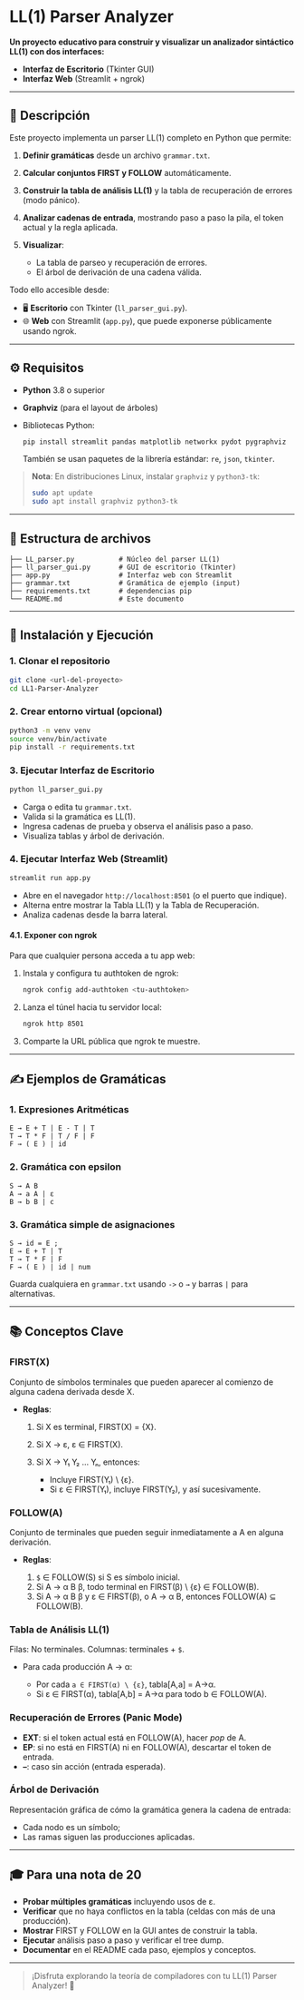 # LL(1) Parser Analyzer

**Un proyecto educativo para construir y visualizar un analizador sintáctico LL(1) con dos interfaces:**

* **Interfaz de Escritorio** (Tkinter GUI)
* **Interfaz Web** (Streamlit + ngrok)

---

## 📖 Descripción

Este proyecto implementa un parser LL(1) completo en Python que permite:

1. **Definir gramáticas** desde un archivo `grammar.txt`.
2. **Calcular conjuntos FIRST y FOLLOW** automáticamente.
3. **Construir la tabla de análisis LL(1)** y la tabla de recuperación de errores (modo pánico).
4. **Analizar cadenas de entrada**, mostrando paso a paso la pila, el token actual y la regla aplicada.
5. **Visualizar**:

   * La tabla de parseo y recuperación de errores.
   * El árbol de derivación de una cadena válida.

Todo ello accesible desde:

* 🖥️ **Escritorio** con Tkinter (`ll_parser_gui.py`).
* 🌐 **Web** con Streamlit (`app.py`), que puede exponerse públicamente usando ngrok.

---

## ⚙️ Requisitos

* **Python** 3.8 o superior
* **Graphviz** (para el layout de árboles)
* Bibliotecas Python:

  ```bash
  pip install streamlit pandas matplotlib networkx pydot pygraphviz
  ```

  También se usan paquetes de la librería estándar: `re`, `json`, `tkinter`.

> **Nota**: En distribuciones Linux, instalar `graphviz` y `python3-tk`:
>
> ```bash
> sudo apt update
> sudo apt install graphviz python3-tk
> ```

---

## 📂 Estructura de archivos

```text
├── LL_parser.py           # Núcleo del parser LL(1)
├── ll_parser_gui.py       # GUI de escritorio (Tkinter)
├── app.py                 # Interfaz web con Streamlit
├── grammar.txt            # Gramática de ejemplo (input)
├── requirements.txt       # dependencias pip
└── README.md              # Este documento
```

---

## 🚀 Instalación y Ejecución

### 1. Clonar el repositorio

```bash
git clone <url-del-proyecto>
cd LL1-Parser-Analyzer
```

### 2. Crear entorno virtual (opcional)

```bash
python3 -m venv venv
source venv/bin/activate
pip install -r requirements.txt
```

### 3. Ejecutar Interfaz de Escritorio

```bash
python ll_parser_gui.py
```

* Carga o edita tu `grammar.txt`.
* Valida si la gramática es LL(1).
* Ingresa cadenas de prueba y observa el análisis paso a paso.
* Visualiza tablas y árbol de derivación.

### 4. Ejecutar Interfaz Web (Streamlit)

```bash
streamlit run app.py
```

* Abre en el navegador `http://localhost:8501` (o el puerto que indique).
* Alterna entre mostrar la Tabla LL(1) y la Tabla de Recuperación.
* Analiza cadenas desde la barra lateral.

#### 4.1. Exponer con ngrok

Para que cualquier persona acceda a tu app web:

1. Instala y configura tu authtoken de ngrok:

   ```bash
   ngrok config add-authtoken <tu-authtoken>
   ```
2. Lanza el túnel hacia tu servidor local:

   ```bash
   ngrok http 8501
   ```
3. Comparte la URL pública que ngrok te muestre.

---

## ✍️ Ejemplos de Gramáticas

### 1. Expresiones Aritméticas

```bnf
E → E + T | E - T | T
T → T * F | T / F | F
F → ( E ) | id
```

### 2. Gramática con epsilon

```bnf
S → A B
A → a A | ε
B → b B | c
```

### 3. Gramática simple de asignaciones

```bnf
S → id = E ;
E → E + T | T
T → T * F | F
F → ( E ) | id | num
```

Guarda cualquiera en `grammar.txt` usando `->` o `→` y barras `|` para alternativas.

---

## 📚 Conceptos Clave

### FIRST(X)

Conjunto de símbolos terminales que pueden aparecer al comienzo de alguna cadena derivada desde X.

* **Reglas**:

  1. Si X es terminal, FIRST(X) = {X}.
  2. Si X → ε, ε ∈ FIRST(X).
  3. Si X → Y₁ Y₂ … Yₙ, entonces:

     * Incluye FIRST(Y₁) \ {ε}.
     * Si ε ∈ FIRST(Y₁), incluye FIRST(Y₂), y así sucesivamente.

### FOLLOW(A)

Conjunto de terminales que pueden seguir inmediatamente a A en alguna derivación.

* **Reglas**:

  1. `$` ∈ FOLLOW(S) si S es símbolo inicial.
  2. Si A → α B β, todo terminal en FIRST(β) \ {ε} ∈ FOLLOW(B).
  3. Si A → α B β y ε ∈ FIRST(β), o A → α B, entonces FOLLOW(A) ⊆ FOLLOW(B).

### Tabla de Análisis LL(1)

Filas: No terminales. Columnas: terminales + `$`.

* Para cada producción A → α:

  * Por cada `a ∈ FIRST(α) \ {ε}`, tabla\[A,a] = A→α.
  * Si ε ∈ FIRST(α), tabla\[A,b] = A→α para todo b ∈ FOLLOW(A).

### Recuperación de Errores (Panic Mode)

* **EXT**: si el token actual está en FOLLOW(A), hacer *pop* de A.
* **EP**: si no está en FIRST(A) ni en FOLLOW(A), descartar el token de entrada.
* **–**: caso sin acción (entrada esperada).

### Árbol de Derivación

Representación gráfica de cómo la gramática genera la cadena de entrada:

* Cada nodo es un símbolo;
* Las ramas siguen las producciones aplicadas.

---

## 🎓 Para una nota de 20

* **Probar múltiples gramáticas** incluyendo usos de ε.
* **Verificar** que no haya conflictos en la tabla (celdas con más de una producción).
* **Mostrar** FIRST y FOLLOW en la GUI antes de construir la tabla.
* **Ejecutar** análisis paso a paso y verificar el tree dump.
* **Documentar** en el README cada paso, ejemplos y conceptos.

---

> ¡Disfruta explorando la teoría de compiladores con tu LL(1) Parser Analyzer! 🚀
